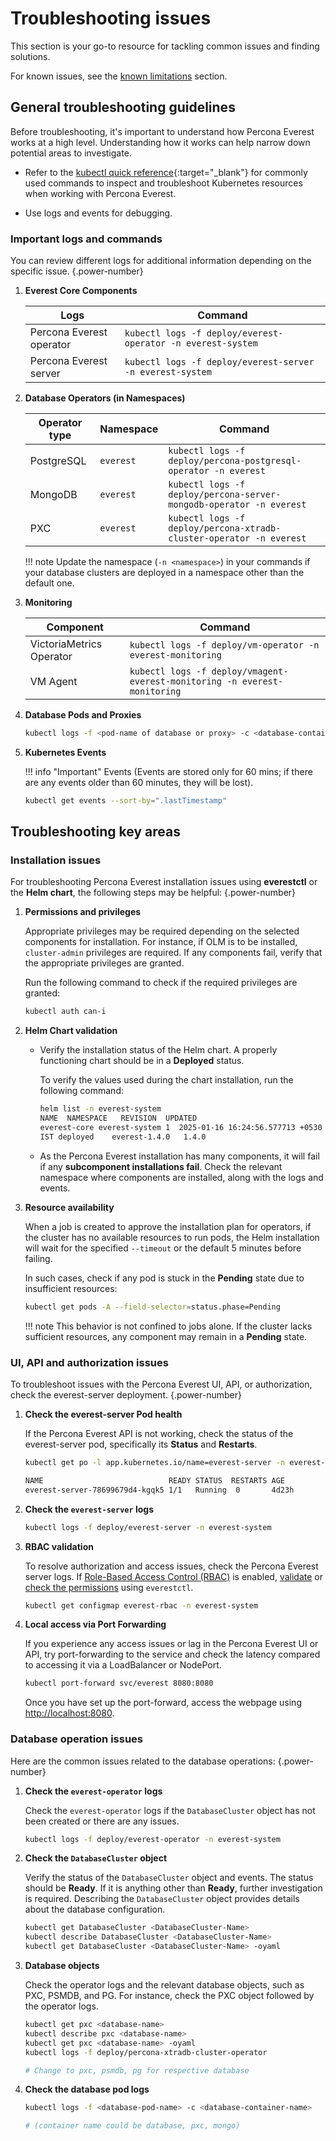 # Troubleshooting issues

This section is your go-to resource for tackling common issues and finding solutions. 

For known issues, see the [known limitations](../reference/known_limitations.md) section.


## General troubleshooting guidelines

Before troubleshooting, it's important to understand how Percona Everest works at a high level. Understanding how it works can help narrow down potential areas to investigate.

- Refer to the [kubectl quick reference](https://kubernetes.io/docs/reference/kubectl/quick-reference/){:target="_blank"} for commonly used commands to inspect and troubleshoot Kubernetes resources when working with Percona Everest.

- Use logs and events for debugging.


### Important logs and commands

You can review different logs for additional information depending on the specific issue.
{.power-number}

1. **Everest Core Components**

    | Logs        | Command                                                     |
    | ---------------- | ----------------------------------------------------------- |
    | Percona Everest operator| `kubectl logs -f deploy/everest-operator -n everest-system` |
    | Percona Everest server | `kubectl logs -f deploy/everest-server -n everest-system`   |

2. **Database Operators (in Namespaces)**

    | Operator type | Namespace | Command                                                             |
    | ------------- | --------- | ------------------------------------------------------------------- |
    | PostgreSQL    | `everest` | `kubectl logs -f deploy/percona-postgresql-operator -n everest`     |
    | MongoDB       | `everest` | `kubectl logs -f deploy/percona-server-mongodb-operator -n everest` |
    | PXC           | `everest` | `kubectl logs -f deploy/percona-xtradb-cluster-operator -n everest` |

    !!! note
        Update the namespace (`-n <namespace>`) in your commands if your database clusters are deployed in a namespace other than the default one.

3. **Monitoring**

    | Component                | Command                                                                   |
    | ------------------------ | ------------------------------------------------------------------------- |
    | VictoriaMetrics Operator | `kubectl logs -f deploy/vm-operator -n everest-monitoring`                |
    | VM Agent                 | `kubectl logs -f deploy/vmagent-everest-monitoring -n everest-monitoring` |


4. **Database Pods and Proxies**

    ```sh
    kubectl logs -f <pod-name of database or proxy> -c <database-container>
    ```

5. **Kubernetes Events**

    !!! info "Important"
        Events (Events are stored only for 60 mins; if there are any events older than 60 minutes, they will be lost).

    ```sh
    kubectl get events --sort-by=".lastTimestamp"
    ```

## Troubleshooting key areas

### Installation issues

For troubleshooting Percona Everest installation issues using **everestctl** or the **Helm chart**, the following steps may be helpful:
{.power-number}

1. **Permissions and privileges**

    Appropriate privileges may be required depending on the selected components for installation. For instance, if OLM is to be installed, `cluster-admin` privileges are required. If any components fail, verify that the appropriate privileges are granted.

    Run the following command to check if the required privileges are granted:

    ```sh
    kubectl auth can-i
    ```

2. **Helm Chart validation**

    - Verify the installation status of the Helm chart. A properly functioning chart should be in a **Deployed** status. 

        To verify the values used during the chart installation, run the following command:

        ```sh
        helm list -n everest-system
        NAME  NAMESPACE   REVISION  UPDATED                             	STATUS  	CHART        	APP VERSION
        everest-core everest-system	1  2025-01-16 16:24:56.577713 +0530 
        IST	deployed	everest-1.4.0	1.4.0
        ```

    - As the Percona Everest installation has many components, it will fail if any **subcomponent installations fail**. Check the relevant namespace where components are installed, along with the logs and events.

3. **Resource availability**

    When a job is created to approve the installation plan for operators, if the cluster has no available resources to run pods, the Helm installation will wait for the specified `--timeout` or the default 5 minutes before failing. 
    
    In such cases, check if any pod is stuck in the **Pending** state due to insufficient resources:

    ```sh
    kubectl get pods -A --field-selector=status.phase=Pending
    ```

    !!! note
        This behavior is not confined to jobs alone. If the cluster lacks sufficient resources, any component may remain in a **Pending** state.


### UI, API and authorization issues

To troubleshoot issues with the Percona Everest UI, API, or authorization, check the everest-server deployment. 
{.power-number}

1. **Check the everest-server Pod health**

    If the Percona Everest API is not working, check the status of the everest-server pod, specifically its **Status** and **Restarts**.

    ```sh
    kubectl get po -l app.kubernetes.io/name=everest-server -n everest-system

    NAME                            READY STATUS  RESTARTS AGE
    everest-server-78699679d4-kgqk5 1/1   Running  0       4d23h
    ```

2. **Check the `everest-server` logs**

    ```sh
    kubectl logs -f deploy/everest-server -n everest-system
    ```

3. **RBAC validation**

    To resolve authorization and access issues, check the Percona Everest server logs. If [Role-Based Access Control (RBAC)](../administer/rbac.md) is enabled, [validate](../administer/administer/rbac.md#validate-your-rbac-policy) or [check the permissions](../administer/rbac.md#test-your-rbac-policy) using `everestctl`.

    ```sh
    kubectl get configmap everest-rbac -n everest-system
    ```

5. **Local access via Port Forwarding**

    If you experience any access issues or lag in the Percona Everest UI or API, try port-forwarding to the service and check the latency compared to accessing it via a LoadBalancer or NodePort. 

    ```sh
    kubectl port-forward svc/everest 8080:8080
    ```
    Once you have set up the port-forward, access the webpage using [http://localhost:8080](http://localhost:8080).

### Database operation issues

Here are the common issues related to the database operations:
{.power-number}

1. **Check the `everest-operator` logs**

    Check the `everest-operator` logs if the `DatabaseCluster` object has not been created or there are any issues. 

    ```sh
    kubectl logs -f deploy/everest-operator -n everest-system
    ```

2. **Check the `DatabaseCluster` object**

    Verify the status of the `DatabaseCluster` object and events. The status should be **Ready**. If it is anything other than **Ready**, further investigation is required. Describing the `DatabaseCluster` object provides details about the database configuration.

    ```sh
    kubectl get DatabaseCluster <DatabaseCluster-Name>
    kubectl describe DatabaseCluster <DatabaseCluster-Name>
    kubectl get DatabaseCluster <DatabaseCluster-Name> -oyaml
    ```


3. **Database objects**

    Check the operator logs and the relevant database objects, such as PXC, PSMDB, and PG. For instance, check the PXC object followed by the operator logs.

    ```sh
    kubectl get pxc <database-name>
    kubectl describe pxc <database-name>
    kubectl get pxc <database-name> -oyaml 
    kubectl logs -f deploy/percona-xtradb-cluster-operator
    
    # Change to pxc, psmdb, pg for respective database
    ```

4. **Check the database pod logs**

    ```sh
    kubectl logs -f <database-pod-name> -c <database-container-name>  
    
    # (container name could be database, pxc, mongo)
    ```





























